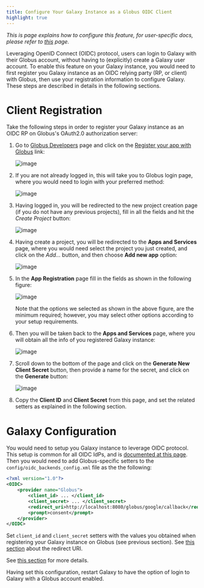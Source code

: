 ```yaml
---
title: Configure Your Galaxy Instance as a Globus OIDC Client
highlight: true
---
```


_This is page explains how to configure this feature, for user-specific docs, please refer to [this](/src/authnz/use/oidc/idps/globus/index.md) page._


Leveraging OpenID Connect (OIDC) protocol, users can login to Galaxy with their
Globus account, without having to (explicitly) create a Galaxy user account. To
enable this feature on your Galaxy instance, you would need to first register 
you Galaxy instance as an OIDC relying party (RP, or client) with Globus, then 
use your registration information to configure Galaxy. These steps are described
in details in the following sections.   

# Client Registration 

Take the following steps in order to register your Galaxy instance as an OIDC RP 
on Globus's OAuth2.0 authorization server:

1. Go to [Globus Developers](https://developers.globus.org) page 
and click on the [Register your app with Globus](https://auth.globus.org/developers) link:

    ![image](/src/authnz/config/oidc/idps/globus/01.png)
    
2. If you are not already logged in, this will take you to Globus 
login page, where you would need to login with your preferred method: 

    ![image](/src/authnz/config/oidc/idps/globus/02.png)

3. Having logged in, you will be redirected to the new project creation page (if you
do not have any previous projects), fill in all the fields and hit the *Create Project*
button:

    ![image](/src/authnz/config/oidc/idps/globus/03.png)
 
4. Having create a project, you will be redirected to the **Apps and Services** page,
where you would need select the project you just created, and click on the *Add...* button,
and then choose **Add new app** option:
    
    ![image](/src/authnz/config/oidc/idps/globus/04.png)

5. In the **App Registration** page fill in the fields as shown in the following figure:

    ![image](/src/authnz/config/oidc/idps/globus/05.png)

    Note that the options we selected as shown in the above figure, are the 
    minimum required; however, you may select other options according to your
    setup requirements. 
 
6. Then you will be taken back to the **Apps and Services** page, where you will
obtain all the info of you registered Galaxy instance: 

    ![image](/src/authnz/config/oidc/idps/globus/06.png)
    
7. Scroll down to the bottom of the page and click on the 
**Generate New Client Secret** button, then provide a name for the secret, 
and click on the **Generate** button:

    ![image](/src/authnz/config/oidc/idps/globus/07.png)
    
8. Copy the **Client ID** and **Client Secret** from this page, and set the
related setters as explained in the following section. 
    
        
# Galaxy Configuration

You would need to setup you Galaxy instance to leverage OIDC protocol. 
This setup is common for all OIDC IdPs, and is 
[documented at this page](/src/authnz/config/oidc/index.md#configure-oidc-backends).
Then you would need to add Globus-specific setters to the `config/oidc_backends_config.xml` file as the 
the following: 

```xml
<?xml version="1.0"?>
<OIDC>
    <provider name="Globus">
        <client_id> ... </client_id>
        <client_secret> ... </client_secret>
        <redirect_uri>http://localhost:8080/globus/google/callback</redirect_uri>
        <prompt>consent</prompt>
    </provider>
</OIDC>
```

Set `client_id` and `client_secret` setters with the values you 
obtained when registering your Galaxy instance on Globus (see previous
section). See [this section](/src/authnz/config/oidc/index.md#redirect-uri)
about the redirect URI.

See [this section](/src/authnz/config/oidc/index.md#supported-oidc-idps)
for more details.


Having set this configuration, restart Galaxy to have the option of login to 
Galaxy with a Globus account enabled.
